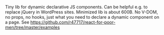 Tiny lib for dynamic declarative JS components. Can be helpful e.g. to replace jQuery in WordPress sites. Minimized lib is about 600B.
No V-DOM, no props, no hooks, just what you need to declare a dynamic component on a page. See https://github.com/r47717/react-for-poor-men/tree/master/examples
